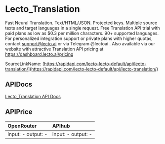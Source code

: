 # Lecto_Translation

Fast Neural Translation. Text/HTML/JSON. Protected keys. Multiple source texts and target languages in a single request. Free Translation API trial with paid plans as low as $0.3 per million characters. 90+ supported languages. For personalized integration support or private plans with higher quotas, contact support@lecto.ai or via Telegram @lectoai . Also available via our website with attractive Translation API pricing at https://dashboard.lecto.ai/pricing  

SourceLinkName: [https://rapidapi.com/lecto-lecto-default/api/lecto-translation/](https://rapidapi.com/lecto-lecto-default/api/lecto-translation/)

## APIDocs

[Lecto_Translation API Docs](../apis/Lecto_Translation.md)

## APIPrice

| OpenRouter | APIhub |
|:---|:---|
| input: - output: - | input: - output: - |

